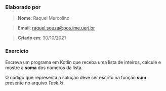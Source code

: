 ### Elaborado por
> **Nome**: Raquel Marcolino

> **Email**: raquel.souza@pos.ime.uerj.br

> **Criado em**: 30/10/2021


### Exercício

Escreva um programa em Kotlin que receba uma lista de inteiros, calcule e mostre a **soma** dos números da lista.

O código que representa a solução deve ser escrito na função **sum** presente no arquivo _Task.kt_.
